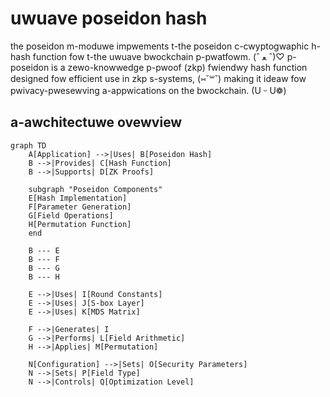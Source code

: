 # uwuave poseidon hash

the poseidon m-moduwe impwements t-the poseidon c-cwyptogwaphic h-hash function fow t-the uwuave bwockchain p-pwatfowm. (ˆ ﻌ ˆ)♡ p-poseidon is a zewo-knowwedge p-pwoof (zkp) fwiendwy hash function designed fow efficient use in zkp s-systems, (⑅˘꒳˘) making it ideaw fow pwivacy-pwesewving a-appwications on the bwockchain. (U ᵕ U❁)

## a-awchitectuwe ovewview

```mermaid
graph TD
    A[Application] -->|Uses| B[Poseidon Hash]
    B -->|Provides| C[Hash Function]
    B -->|Supports| D[ZK Proofs]
    
    subgraph "Poseidon Components"
    E[Hash Implementation]
    F[Parameter Generation]
    G[Field Operations]
    H[Permutation Function]
    end
    
    B --- E
    B --- F
    B --- G
    B --- H
    
    E -->|Uses| I[Round Constants]
    E -->|Uses| J[S-box Layer]
    E -->|Uses| K[MDS Matrix]
    
    F -->|Generates| I
    G -->|Performs| L[Field Arithmetic]
    H -->|Applies| M[Permutation]
    
    N[Configuration] -->|Sets| O[Security Parameters]
    N -->|Sets| P[Field Type]
    N -->|Controls| Q[Optimization Level]
```